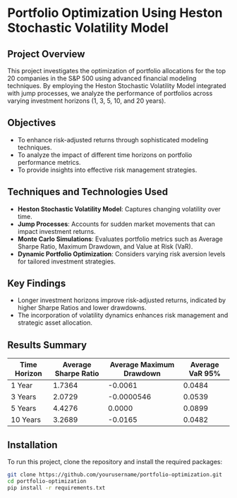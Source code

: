 # Portfolio Optimization Using Heston Stochastic Volatility Model

## Project Overview

This project investigates the optimization of portfolio allocations for the top 20 companies in the S&P 500 using advanced financial modeling techniques. By employing the Heston Stochastic Volatility Model integrated with jump processes, we analyze the performance of portfolios across varying investment horizons (1, 3, 5, 10, and 20 years).

## Objectives

- To enhance risk-adjusted returns through sophisticated modeling techniques.
- To analyze the impact of different time horizons on portfolio performance metrics.
- To provide insights into effective risk management strategies.

## Techniques and Technologies Used

- **Heston Stochastic Volatility Model**: Captures changing volatility over time.
- **Jump Processes**: Accounts for sudden market movements that can impact investment returns.
- **Monte Carlo Simulations**: Evaluates portfolio metrics such as Average Sharpe Ratio, Maximum Drawdown, and Value at Risk (VaR).
- **Dynamic Portfolio Optimization**: Considers varying risk aversion levels for tailored investment strategies.

## Key Findings

- Longer investment horizons improve risk-adjusted returns, indicated by higher Sharpe Ratios and lower drawdowns.
- The incorporation of volatility dynamics enhances risk management and strategic asset allocation.

## Results Summary

| **Time Horizon** | **Average Sharpe Ratio** | **Average Maximum Drawdown** | **Average VaR 95%**       |
|------------------|--------------------------|-------------------------------|----------------------------|
| 1 Year           | 1.7364                   | -0.0061                       | 0.0484                     |
| 3 Years          | 2.0729                   | -0.0000546                    | 0.0539                     |
| 5 Years          | 4.4276                   | 0.0000                        | 0.0899                     |
| 10 Years         | 3.2689                   | -0.0165                       | 0.0482                     |

## Installation

To run this project, clone the repository and install the required packages:

```bash
git clone https://github.com/yourusername/portfolio-optimization.git
cd portfolio-optimization
pip install -r requirements.txt
